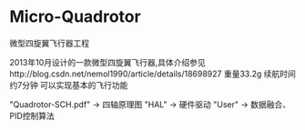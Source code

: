 # Micro-Quadrotor
微型四旋翼飞行器工程

2013年10月设计的一款微型四旋翼飞行器,具体介绍参见http://blog.csdn.net/nemol1990/article/details/18698927
重量33.2g 续航时间约7分钟 可以实现基本的飞行功能

"Quadrotor-SCH.pdf"	->	四轴原理图
"HAL" 				->	硬件驱动
"User"				->	数据融合、PID控制算法
